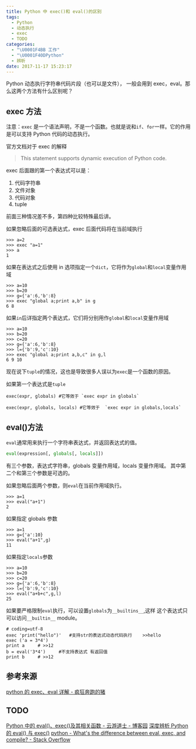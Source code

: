 ```yaml
---
title: Python 中 exec()和 eval()的区别
tags:
  - Python
  - 动态执行
  - exec
  - TODO
categories:
  - "\U0001F4BB 工作"
  - "\U0001F40DPython"
  - 辨析
date: 2017-11-17 15:23:17
---
```


Python 动态执行字符串代码片段（也可以是文件）， 一般会用到 exec，eval。那么这两个方法有什么区别呢？

<!-- more -->

## exec 方法

注意：`exec` 是一个语法声明，不是一个函数。也就是说和`if`、`for`一样。它的作用是可以支持 Python 代码的动态执行。

官方文档对于 exec 的解释
> This statement supports dynamic execution of Python code.

exec 后面跟的第一个表达式可以是：

1. 代码字符串
2. 文件对象
3. 代码对象
4. tuple

前面三种情况差不多，第四种比较特殊最后讲。

如果忽略后面的可选表达式，exec 后面代码将在当前域执行
```plain
>>> a=2
>>> exec "a=1"
>>> a
1

```
如果在表达式之后使用 in 选项指定一个`dict`，它将作为`global`和`local`变量作用域
```plain
>>> a=10 
>>> b=20 
>>> g={'a':6,'b':8} 
>>> exec "global a;print a,b" in g 
6 8 
```
如果`in`后详指定两个表达式，它们将分别用作`global`和`local`变量作用域
```plain
>>> a=10 
>>> b=20 
>>> c=20 
>>> g={'a':6,'b':8} 
>>> l={'b':9,'c':10} 
>>> exec "global a;print a,b,c" in g,l 
6 9 10
```
现在说下`tuple`的情况，这也是导致很多人误以为`exec`是一个函数的原因。

如果第一个表达式是`tuple`

```plain
exec(expr, globals) #它等效于 `exec expr in globals`

exec(expr, globals, locals) #它等效于  `exec expr in globals,locals`
```
## eval()方法

`eval`通常用来执行一个字符串表达式，并返回表达式的值。

```python
eval(expression[, globals[, locals]])
```

有三个参数，表达式字符串，globals 变量作用域，locals 变量作用域。 其中第二个和第三个参数是可选的。

如果忽略后面两个参数，则`eval`在当前作用域执行。

```plain
>>> a=1 
>>> eval("a+1") 
2
```
如果指定 globals 参数
```plain
>>> a=1 
>>> g={'a':10} 
>>> eval("a+1",g) 
11
```
如果指定`locals`参数
```plain
>>> a=10 
>>> b=20 
>>> c=20 
>>> g={'a':6,'b':8} 
>>> l={'b':9,'c':10} 
>>> eval("a+b+c",g,l) 
25
```
如果要严格限制`eval`执行，可以设置`globals`为`__builtins__`,这样 这个表达式只可以访问`__builtin__` module。

```pyhton
# coding=utf-8
exec 'print("hello")'   #支持str的表达式动态代码执行    >>hello
exec ('a = 3*4')
print a     # >>12
b = eval('3*4')     #不支持表达式 有返回值
print b     # >>12
```
## 参考来源

[python 的 exec、eval 详解 - 疯狂奔跑的猪](http://www.coolpython.com/index.php?aid=12)
## TODO
[Python 中的 eval()、exec()及其相关函数 - 云游道士 - 博客园](https://www.cnblogs.com/yyds/p/6276746.html)
[深度辨析 Python 的 eval() 与 exec()](https://juejin.im/post/6844903805931225095)
[python - What's the difference between eval, exec, and compile? - Stack Overflow](https://stackoverflow.com/questions/2220699/whats-the-difference-between-eval-exec-and-compile)
